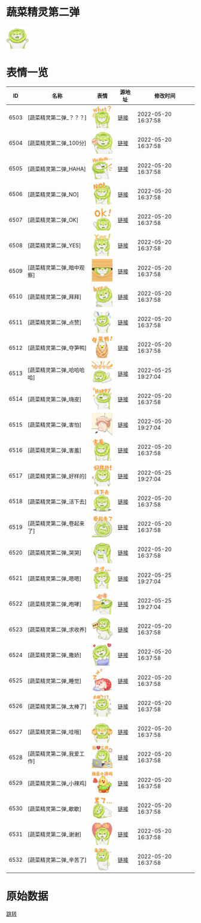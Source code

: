 # 蔬菜精灵第二弹

<img src="./cover.png" height="60" alt="cover" />

# 表情一览

|ID|名称|表情|源地址|修改时间|
|----|----|----|----|----|
|6503|[蔬菜精灵第二弹_？？？]|<img src="./pic/006503_%5B蔬菜精灵第二弹_？？？%5D.png" height="60" alt="？？？"/>|[链接](http://i0.hdslb.com/bfs/emote/cb6f60197f96da500b93f6a2468245b506f779cc.png)|2022-05-20 16:37:58|
|6504|[蔬菜精灵第二弹_100分]|<img src="./pic/006504_%5B蔬菜精灵第二弹_100分%5D.png" height="60" alt="100分"/>|[链接](http://i0.hdslb.com/bfs/emote/f621b2922d2032238b0f6126a998075b02faaea3.png)|2022-05-20 16:37:58|
|6505|[蔬菜精灵第二弹_HAHA]|<img src="./pic/006505_%5B蔬菜精灵第二弹_HAHA%5D.png" height="60" alt="HAHA"/>|[链接](http://i0.hdslb.com/bfs/emote/96d80e5b3c548f92331e64bcccdefd7d1f419edb.png)|2022-05-20 16:37:58|
|6506|[蔬菜精灵第二弹_NO]|<img src="./pic/006506_%5B蔬菜精灵第二弹_NO%5D.png" height="60" alt="NO"/>|[链接](http://i0.hdslb.com/bfs/emote/0fd9474b20ed079eed23786c44c12953893b850a.png)|2022-05-20 16:37:58|
|6507|[蔬菜精灵第二弹_OK]|<img src="./pic/006507_%5B蔬菜精灵第二弹_OK%5D.png" height="60" alt="OK"/>|[链接](http://i0.hdslb.com/bfs/emote/adeefe630536bbe2f65c5a1f86b1f27cf8113d71.png)|2022-05-20 16:37:58|
|6508|[蔬菜精灵第二弹_YES]|<img src="./pic/006508_%5B蔬菜精灵第二弹_YES%5D.png" height="60" alt="YES"/>|[链接](http://i0.hdslb.com/bfs/emote/2f9a262fe94764dc0d4fba27d203ab84b47829db.png)|2022-05-20 16:37:58|
|6509|[蔬菜精灵第二弹_暗中观察]|<img src="./pic/006509_%5B蔬菜精灵第二弹_暗中观察%5D.png" height="60" alt="暗中观察"/>|[链接](http://i0.hdslb.com/bfs/emote/671dedf64c03e81777ace02703fb8cc73109d4ca.png)|2022-05-20 16:37:58|
|6510|[蔬菜精灵第二弹_拜拜]|<img src="./pic/006510_%5B蔬菜精灵第二弹_拜拜%5D.png" height="60" alt="拜拜"/>|[链接](http://i0.hdslb.com/bfs/emote/7b36c382057d8e4e4d0aef0de704ade598fc4cda.png)|2022-05-20 16:37:58|
|6511|[蔬菜精灵第二弹_点赞]|<img src="./pic/006511_%5B蔬菜精灵第二弹_点赞%5D.png" height="60" alt="点赞"/>|[链接](http://i0.hdslb.com/bfs/emote/3392de202dcf91aa411d5fda61ce81fc5333a6d8.png)|2022-05-20 16:37:58|
|6512|[蔬菜精灵第二弹_夺笋鸭]|<img src="./pic/006512_%5B蔬菜精灵第二弹_夺笋鸭%5D.png" height="60" alt="夺笋鸭"/>|[链接](http://i0.hdslb.com/bfs/emote/5d218d3f90c188d7020106d77eb6bcc56a27748e.png)|2022-05-20 16:37:58|
|6513|[蔬菜精灵第二弹_哈哈哈哈]|<img src="./pic/006513_%5B蔬菜精灵第二弹_哈哈哈哈%5D.png" height="60" alt="哈哈哈哈"/>|[链接](http://i0.hdslb.com/bfs/emote/edb97c4b1d07aadc8716004a2f0adf426874bff5.png)|2022-05-25 19:27:04|
|6514|[蔬菜精灵第二弹_嗨皮]|<img src="./pic/006514_%5B蔬菜精灵第二弹_嗨皮%5D.png" height="60" alt="嗨皮"/>|[链接](http://i0.hdslb.com/bfs/emote/892af31c9737533510323bc34296660b0dcf5f9a.png)|2022-05-20 16:37:58|
|6515|[蔬菜精灵第二弹_害怕]|<img src="./pic/006515_%5B蔬菜精灵第二弹_害怕%5D.png" height="60" alt="害怕"/>|[链接](http://i0.hdslb.com/bfs/emote/9b9ff9bdd7326dd27b9ff6a9b4cd8878e641cfe4.png)|2022-05-20 19:27:04|
|6516|[蔬菜精灵第二弹_害羞]|<img src="./pic/006516_%5B蔬菜精灵第二弹_害羞%5D.png" height="60" alt="害羞"/>|[链接](http://i0.hdslb.com/bfs/emote/24aa90dc8417bd310338a63b98ece4f3a973b9b9.png)|2022-05-20 16:37:58|
|6517|[蔬菜精灵第二弹_好样的]|<img src="./pic/006517_%5B蔬菜精灵第二弹_好样的%5D.png" height="60" alt="好样的"/>|[链接](http://i0.hdslb.com/bfs/emote/750eef4a1b5430f644c508905159072f161c1c78.png)|2022-05-25 19:27:04|
|6518|[蔬菜精灵第二弹_活下去]|<img src="./pic/006518_%5B蔬菜精灵第二弹_活下去%5D.png" height="60" alt="活下去"/>|[链接](http://i0.hdslb.com/bfs/emote/c035602166c21452815fd64fa11821a09e769c41.png)|2022-05-20 16:37:58|
|6519|[蔬菜精灵第二弹_卷起来了]|<img src="./pic/006519_%5B蔬菜精灵第二弹_卷起来了%5D.png" height="60" alt="卷起来了"/>|[链接](http://i0.hdslb.com/bfs/emote/b08ef3b8eb06ec4c53af18b659d8b5047cad6cd7.png)|2022-05-20 16:37:58|
|6520|[蔬菜精灵第二弹_哭哭]|<img src="./pic/006520_%5B蔬菜精灵第二弹_哭哭%5D.png" height="60" alt="哭哭"/>|[链接](http://i0.hdslb.com/bfs/emote/6897d2eade4b49d89666aa1533b1be0142e4f89f.png)|2022-05-20 16:37:58|
|6521|[蔬菜精灵第二弹_嗯嗯]|<img src="./pic/006521_%5B蔬菜精灵第二弹_嗯嗯%5D.png" height="60" alt="嗯嗯"/>|[链接](http://i0.hdslb.com/bfs/emote/6f2fd61760b5042bc6a6f2ab3505f198d6e8eb7c.png)|2022-05-25 19:27:04|
|6522|[蔬菜精灵第二弹_咆哮]|<img src="./pic/006522_%5B蔬菜精灵第二弹_咆哮%5D.png" height="60" alt="咆哮"/>|[链接](http://i0.hdslb.com/bfs/emote/51084b216d572bd4de40ddd1b2b70c52398c3859.png)|2022-05-25 19:27:04|
|6523|[蔬菜精灵第二弹_求收养]|<img src="./pic/006523_%5B蔬菜精灵第二弹_求收养%5D.png" height="60" alt="求收养"/>|[链接](http://i0.hdslb.com/bfs/emote/bd142e3369dace675d70ede652db2727a1867ad3.png)|2022-05-20 16:37:58|
|6524|[蔬菜精灵第二弹_撒娇]|<img src="./pic/006524_%5B蔬菜精灵第二弹_撒娇%5D.png" height="60" alt="撒娇"/>|[链接](http://i0.hdslb.com/bfs/emote/35a7a8ea91ad2815c89e6aa83eef50c681e8dbf4.png)|2022-05-20 16:37:58|
|6525|[蔬菜精灵第二弹_睡觉]|<img src="./pic/006525_%5B蔬菜精灵第二弹_睡觉%5D.png" height="60" alt="睡觉"/>|[链接](http://i0.hdslb.com/bfs/emote/eb36bbcd6140cd1b89d0d96767291812a7441d45.png)|2022-05-20 16:37:58|
|6526|[蔬菜精灵第二弹_太棒了]|<img src="./pic/006526_%5B蔬菜精灵第二弹_太棒了%5D.png" height="60" alt="太棒了"/>|[链接](http://i0.hdslb.com/bfs/emote/0fbed3e423d8b4b1e216a98b05026725f349bcd9.png)|2022-05-20 16:37:58|
|6527|[蔬菜精灵第二弹_哇哦]|<img src="./pic/006527_%5B蔬菜精灵第二弹_哇哦%5D.png" height="60" alt="哇哦"/>|[链接](http://i0.hdslb.com/bfs/emote/fb22a4f3924d7a7d1a66b334f7aa2d861d75cb95.png)|2022-05-20 16:37:58|
|6528|[蔬菜精灵第二弹_我爱工作]|<img src="./pic/006528_%5B蔬菜精灵第二弹_我爱工作%5D.png" height="60" alt="我爱工作"/>|[链接](http://i0.hdslb.com/bfs/emote/de662b6ca6e27554e748e498cbc72ce191cb6013.png)|2022-05-20 16:37:58|
|6529|[蔬菜精灵第二弹_小辣鸡]|<img src="./pic/006529_%5B蔬菜精灵第二弹_小辣鸡%5D.png" height="60" alt="小辣鸡"/>|[链接](http://i0.hdslb.com/bfs/emote/f1428fb9c01909438ed046f9a1feccc9c946dd41.png)|2022-05-20 16:37:58|
|6530|[蔬菜精灵第二弹_歇歇]|<img src="./pic/006530_%5B蔬菜精灵第二弹_歇歇%5D.png" height="60" alt="歇歇"/>|[链接](http://i0.hdslb.com/bfs/emote/490283e36f595f7b190a08ff10bc8de63fbae025.png)|2022-05-20 16:37:58|
|6531|[蔬菜精灵第二弹_谢谢]|<img src="./pic/006531_%5B蔬菜精灵第二弹_谢谢%5D.png" height="60" alt="谢谢"/>|[链接](http://i0.hdslb.com/bfs/emote/83b48574d283abed5b85083f3037ee64a97b7fac.png)|2022-05-20 16:37:58|
|6532|[蔬菜精灵第二弹_辛苦了]|<img src="./pic/006532_%5B蔬菜精灵第二弹_辛苦了%5D.png" height="60" alt="辛苦了"/>|[链接](http://i0.hdslb.com/bfs/emote/10053fe3c7b19285c1c299785048e6d84cf76746.png)|2022-05-20 16:37:58|

# 原始数据

[跳转](./raw.json)

